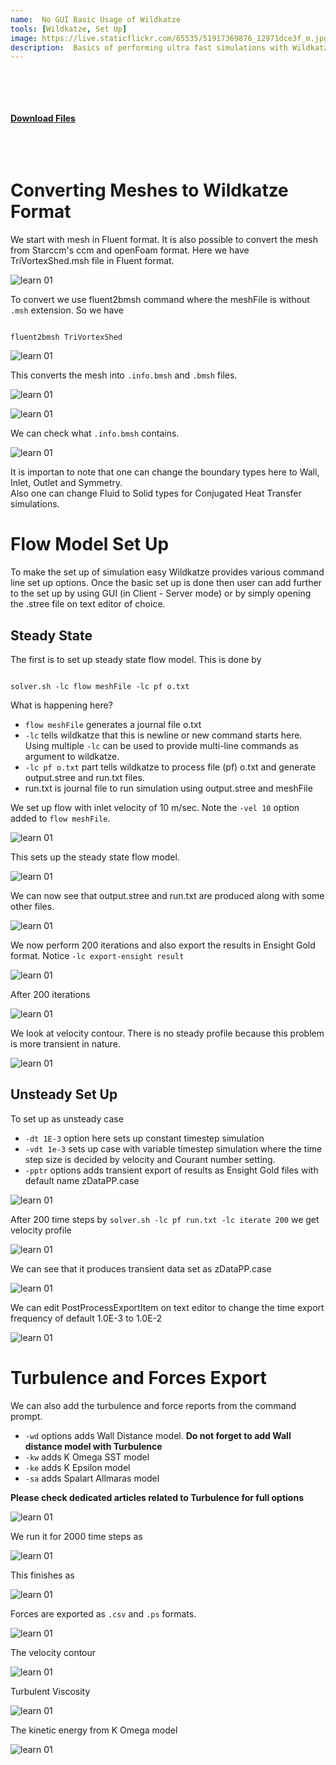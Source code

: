 ```yaml
---
name:  No GUI Basic Usage of Wildkatze
tools: [Wildkatze, Set Up]
image: https://live.staticflickr.com/65535/51917369876_12971dce3f_m.jpg
description:  Basics of performing ultra fast simulations with Wildkatze
---
```


 <br/><br/>
 <br/><br/>
 [**Download Files**](https://github.com/FVUS/wildkatze/blob/main/learning/basics01.zip)
<br/><br/>
<br/><br/>




# Converting Meshes to Wildkatze Format 

We start with mesh in Fluent format. It is also possible to convert the mesh from Starccm's ccm and openFoam format. Here we have TriVortexShed.msh file in Fluent format. 

 ![learn 01](https://live.staticflickr.com/65535/51916021422_83ec9405b7_n.jpg)
 
 To convert we use fluent2bmsh command where the meshFile is without ``` .msh ``` extension. So we have
 
 ```
 
 fluent2bmsh TriVortexShed
 
 ```
 
![learn 01](https://live.staticflickr.com/65535/51917315099_242391d07d_c.jpg)

This converts the mesh into ``` .info.bmsh ``` and ``` .bmsh ``` files. 

![learn 01](https://live.staticflickr.com/65535/51916021592_3bdbd6bdc9_z.jpg)

![learn 01](https://live.staticflickr.com/65535/51917315189_506c2008bc_z.jpg)

 We can check what ``` .info.bmsh ``` contains.

![learn 01](https://live.staticflickr.com/65535/51916989341_bc2efdd2ee_n.jpg)

It is importan to note that one can change the boundary types here to Wall, Inlet, Outlet and Symmetry.  
Also one can change Fluid to Solid types for Conjugated Heat Transfer simulations. 

# Flow Model Set Up

To make the set up of simulation easy Wildkatze provides various command line set up options. Once the basic set up is done then user can add further to the set up by using GUI (in Client - Server mode) or by simply opening the .stree file on text editor of choice. 


## Steady State

The first is to set up steady state flow model. This is done by 

```

solver.sh -lc flow meshFile -lc pf o.txt

```
What is happening here?
 -   ``` flow meshFile ``` generates a journal file  o.txt 
 -   ``` -lc ``` tells wildkatze that this is newline or new command starts here. Using multiple ``` -lc ``` can be used to provide multi-line commands as argument to wildkatze.
 -  ``` -lc pf o.txt ``` part tells wildkatze to process file (pf) o.txt and generate output.stree and run.txt  files.
 -  run.txt is journal file to run simulation using output.stree and meshFile

We set up flow with inlet velocity of 10 m/sec.  Note the ``` -vel 10 ``` option added to ``` flow meshFile ```.

![learn 01](https://live.staticflickr.com/65535/51916989476_8eb117fd8a_b.jpg)

This sets up the steady state flow model. 

![learn 01](https://live.staticflickr.com/65535/51916022022_7defb77bd2_z.jpg)

We can now see that output.stree and run.txt are produced along with some other files.

![learn 01](https://live.staticflickr.com/65535/51917315549_9c191028e1_b.jpg)



We now perform 200 iterations and also export the results in Ensight Gold format. Notice ``` -lc export-ensight result ```

![learn 01](https://live.staticflickr.com/65535/51917610880_2d0dcbdef3_h.jpg)

 After 200 iterations

![learn 01](https://live.staticflickr.com/65535/51917611100_c5a9da37e8_c.jpg)

We look at velocity contour. There is no steady profile because this problem is more transient in nature. 

![learn 01](https://live.staticflickr.com/65535/51917316224_e1a712f839_z.jpg)

## Unsteady Set Up

To set up as unsteady case

- ``` -dt 1E-3 ``` option here sets up constant timestep simulation
- ``` -vdt 1e-3 ```  sets up case with variable timestep simulation where the time step size is decided by velocity and Courant number setting. 
- ``` -pptr ``` options adds transient export of results as Ensight Gold files with default name zDataPP.case

![learn 01](https://live.staticflickr.com/65535/51916022997_d1b501bb12_h.jpg)

After 200 time steps by ``` solver.sh -lc pf run.txt -lc iterate 200 ``` we get velocity profile

![learn 01](https://live.staticflickr.com/65535/51916990556_e973f39e5f_z.jpg)

We can see that it produces transient data set as zDataPP.case
 
![learn 01](https://live.staticflickr.com/65535/51917086628_fc60f65f53_z.jpg)


We can edit PostProcessExportItem on text editor to change the time export frequency of default 1.0E-3 to 1.0E-2

![learn 01](https://live.staticflickr.com/65535/51917086803_8783be79d1_z.jpg)

# Turbulence and Forces Export

We can also add the turbulence and force reports from the command prompt. 

- ``` -wd ``` options adds Wall Distance model. **Do not forget to add Wall distance model with Turbulence**
- ``` -kw ``` adds K Omega SST model
- ``` -ke ``` adds K Epsilon model
- ``` -sa ``` adds Spalart Allmaras model

**Please check dedicated articles related to Turbulence for full options**


![learn 01](https://live.staticflickr.com/65535/51917087023_baa81af819_h.jpg)

We run it for 2000 time steps as

![learn 01](https://live.staticflickr.com/65535/51916023672_c59bd4b81f_c.jpg)

This finishes as

![learn 01](https://live.staticflickr.com/65535/51917316999_def79ce443_b.jpg)

Forces are exported as ``` .csv ``` and ``` .ps ``` formats. 

![learn 01](https://live.staticflickr.com/65535/51916991551_4ecb9c601e_b.jpg)

The velocity contour

![learn 01](https://live.staticflickr.com/65535/51916286322_5e307b79fe_c.jpg)

Turbulent Viscosity

![learn 01](https://live.staticflickr.com/65535/51917252861_5c382d87c5_z.jpg)

The kinetic energy from K Omega model

![learn 01](https://live.staticflickr.com/65535/51916991761_459b42f217_c.jpg)
